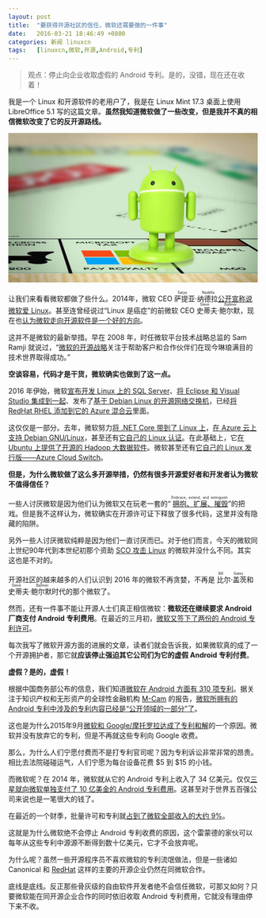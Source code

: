 ```yaml
---
layout: post
title:	"要获得开源社区的信任，微软还需要做的一件事"
date:	2016-03-21 18:46:49 +0800 
categories:	新闻 linuxcn 
tags:	[linuxcn,微软,开源,Android,专利]
---
```




> 
> 观点：停止向企业收取虚假的 Android 专利。是的，没错，现在还在收着！
> 
> 
> 


我是一个 Linux 和开源软件的老用户了，我是在 Linux Mint 17.3 桌面上使用 LibreOffice 5.1 写的这篇文章。**虽然我知道微软做了一些改变，但是我并不真的相信微软改变了它的反开源路线。**


![](/Asserts/Images/album/201603/21/184145hey2o3beqoewq2ek.jpg)


让我们来看看微软都做了些什么。2014年，微软 CEO <ruby> 萨提亚·纳德拉 <rp>  （ </rp> <rt>  Satya Nadella </rt> <rp>  ） </rp></ruby> [公开宣称说微软爱 Linux](/article-4056-1.html)。甚至连曾经说过“Linux 是癌症”的前微软 CEO <ruby> 史蒂夫·鲍尔默 <rp>  （ </rp> <rt>  Steve Ballmer </rt> <rp>  ） </rp></ruby>，现在也[认为微软走向开源软件是一个好的方向](/article-7095-1.html)。


这并不是微软的最新举措。早在 2008 年，时任微软平台技术战略总监的 Sam Ramji 就说过，“[微软的开源战略](http://www.zdnet.com/blog/microsoft/microsofts-open-source-strategy-a-picture-is-worth-a-thousand-words/1142)关注于帮助客户和合作伙伴们在现今琳琅满目的技术世界取得成功。”


**空谈容易，代码才是干货，微软确实也做到了这一点。**


2016 年伊始，微软[宣布开发 Linux 上的 SQL Server](/article-7082-1.html)、[将 Eclipse 和 Visual Studio 集成到一起](/article-7087-1.html)、发布了[基于 Debian Linux 的开源网络交换机](/article-7091-1.html)，已经[将 RedHat RHEL 添加到它的 Azure 混合云](/article-7020-1.html)里面。


这仅仅是一部分。去年，微软努力[将 .NET Core 带到了 Linux 上](/article-4821-1.html)，[在 Azure 云上支持 Debian GNU/Linux](/article-6685-1.html)，甚至还有[它自己的 Linux 认证](/article-6724-1.html)。在此基础上，它[在 Ubuntu 上提供了开源的 Hadoop 大数据软件](http://www.zdnet.com/article/microsoft-deploys-first-major-server-application-on-ubuntu-linux/)。微软甚至还有[它自己的 Linux 发行版——Azure Cloud Switch](/article-6269-1.html)。


**但是，为什么微软做了这么多开源举措，仍然有很多开源爱好者和开发者认为微软不值得信任？**


一些人讨厌微软是因为他们认为微软又在玩老一套的“<ruby> <a href="http://www.economist.com/node/298112">  拥抱、扩展、摧毁 </a> <rp>  （ </rp> <rt>  Embrace, extend, and extinguish </rt> <rp>  ） </rp></ruby>”的把戏。但是我不这样认为，微软确实在开源许可证下释放了很多代码，这里并没有隐藏的陷阱。


另外一些人讨厌微软纯粹是因为他们一直讨厌而已。对于他们而言，今天的微软同上世纪90年代到本世纪初那个资助 [SCO 攻击 Linux](http://www.zdnet.com/article/scos-legal-war-against-ibm-and-linux-comes-to-an-end/) 的微软并没什么不同。其实这也是不对的。



开源社区的越来越多的人们认识到 2016 年的微软不再贪婪，不再是<ruby> 比尔·盖茨 <rp>  （ </rp> <rt>  Bill Gates </rt> <rp>  ） </rp></ruby>和 <ruby> 史蒂夫·鲍尔默 <rt>  Steve Ballmer </rt></ruby>时代的那个微软了。


然而，还有一件事不能让开源人士们真正相信微软：**微软还在继续要求 Android 厂商支付 Android 专利费用**。在最近的三月初，[微软又签下了两份的 Android 专利许可](http://www.zdnet.com/article/microsofts-latest-two-android-patent-pals-wistron-and-rakuten/)。


每次我写了微软开源方面的进展的文章，读者们就会告诉我，如果微软真的成了一个开源拥护者，那它就**应该停止强迫其它公司们为它的虚假 Android 专利付费**。


**虚假？是的，虚假！**


根据中国商务部公布的信息，我们知道[微软在 Android 方面有 310 项专利](http://www.zdnet.com/article/310-microsoft-patents-used-in-android-licensing-agreements-revealed-by-chinese-gov/)。据关注于知识产权和无形资产的全球性金融机构 [M-Cam](http://www.m-cam.com//) 的报告，[微软所拥有的 Android 专利中涉及的专利内容已经是“公开领域的一部分”了](http://www.zdnet.com/article/m-cam-casts-doubts-on-microsofts-android-patent-portfolio/)。


这也是为什么2015年9月[微软和 Google/摩托罗拉达成了专利和解](http://www.zdnet.com/article/google-and-microsoft-make-patent-peace/)的一个原因。微软并没有放弃它的专利，但是不再就这些专利向 Google 收费。


那么，为什么人们宁愿付费而不是打专利官司呢？因为专利诉讼非常非常的昂贵。相比去法院碰碰运气，人们宁愿为每台设备花费 $5 到 $15 的小钱。


而微软呢？在 2014 年，微软就从它的 Android 专利上收入了 34 亿美元。仅仅[三星就向微软单独支付了 10 亿美金的 Android 专利费用](http://www.zdnet.com/article/biggest-patent-win-ever-microsofts-billion-dollar-a-year-samsung-deal/)。这甚至对于世界五百强公司来说也是一笔很大的钱了。


在最近的一个财季，批量许可和专利就[占到了微软全部收入的大约 9%](http://www.zdnet.com/article/google-microsoft-apple-where-does-the-money-come-from/)。


这就是为什么微软绝不会停止 Android 专利收费的原因，这个雷蒙德的家伙可以每年从这些专利中源源不断得到数十亿美元，它才不会放弃呢。


为什么呢？虽然一些开源程序员不喜欢微软的专利流氓做法，但是一些诸如 Canonical 和 [RedHat](/article-6528-1.html) 这样的主要的开源企业仍然在同微软合作。


底线是底线。反正那些骨灰级的自由软件开发者绝不会信任微软，可那又如何？只要微软能在同开源企业合作的同时依旧收取 Android 专利费用，它就没有理由停下来不收。
